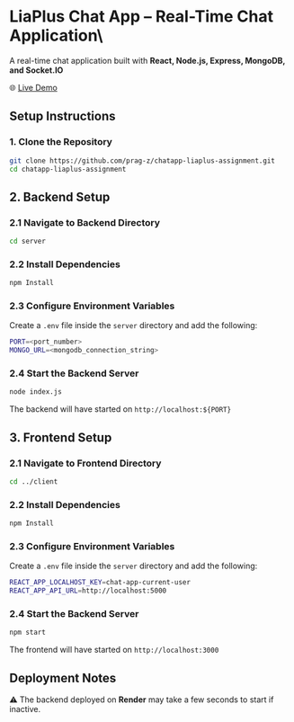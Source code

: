 # **LiaPlus Chat App – Real-Time Chat Application**\

A real-time chat application built with **React, Node.js, Express, MongoDB, and Socket.IO**

🌐 [Live Demo](https://liachat-app.vercel.app/)


## **Setup Instructions** 

### **1. Clone the Repository**  
```sh
git clone https://github.com/prag-z/chatapp-liaplus-assignment.git
cd chatapp-liaplus-assignment
```

## **2. Backend Setup**

### **2.1 Navigate to Backend Directory**
```sh
cd server
```

### **2.2 Install Dependencies**
```sh
npm Install
```

### **2.3 Configure Environment Variables**
Create a `.env` file inside the `server` directory and add the following:
```sh
PORT=<port_number>
MONGO_URL=<mongodb_connection_string>
```

### **2.4 Start the Backend Server**
```sh
node index.js
```

The backend will have started on `http://localhost:${PORT}`


## **3. Frontend Setup**

### **2.1 Navigate to Frontend Directory**
```sh
cd ../client
```

### **2.2 Install Dependencies**
```sh
npm Install
```

### **2.3 Configure Environment Variables**
Create a `.env` file inside the `server` directory and add the following:
```sh
REACT_APP_LOCALHOST_KEY=chat-app-current-user
REACT_APP_API_URL=http://localhost:5000
```

### **2.4 Start the Backend Server**
```sh
npm start
```

The frontend will have started on `http://localhost:3000`



## **Deployment Notes**
⚠ The backend deployed on **Render** may take a few seconds to start if inactive. 



